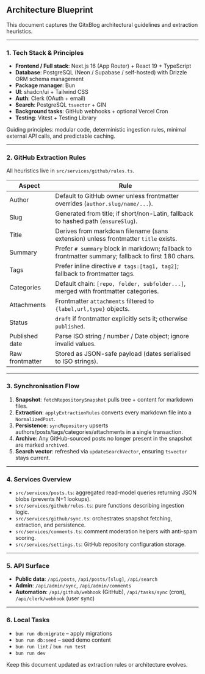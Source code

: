 ## Architecture Blueprint

This document captures the GitxBlog architectural guidelines and extraction heuristics.

---

### 1. Tech Stack & Principles
- **Frontend / Full stack**: Next.js 16 (App Router) + React 19 + TypeScript
- **Database**: PostgreSQL (Neon / Supabase / self-hosted) with Drizzle ORM schema management
- **Package manager**: Bun
- **UI**: shadcn/ui + Tailwind CSS
- **Auth**: Clerk (OAuth + email)
- **Search**: PostgreSQL `tsvector` + GIN
- **Background tasks**: GitHub webhooks + optional Vercel Cron
- **Testing**: Vitest + Testing Library

Guiding principles: modular code, deterministic ingestion rules, minimal external API calls, and predictable caching.

---

### 2. GitHub Extraction Rules
All heuristics live in `src/services/github/rules.ts`.

| Aspect | Rule |
| --- | --- |
| Author | Default to GitHub owner unless frontmatter overrides (`author.slug/name/...`). |
| Slug | Generated from title; if short/non-Latin, fallback to hashed path (`ensureSlug`). |
| Title | Derives from markdown filename (sans extension) unless frontmatter `title` exists. |
| Summary | Prefer `# summary` block in markdown; fallback to frontmatter summary; fallback to first 180 chars. |
| Tags | Prefer inline directive `# tags:[tag1, tag2]`; fallback to frontmatter tags. |
| Categories | Default chain: `[repo, folder, subfolder...]`, merged with frontmatter categories. |
| Attachments | Frontmatter `attachments` filtered to `{label,url,type}` objects. |
| Status | `draft` if frontmatter explicitly sets it; otherwise `published`. |
| Published date | Parse ISO string / number / Date object; ignore invalid values. |
| Raw frontmatter | Stored as JSON-safe payload (dates serialised to ISO strings). |

---

### 3. Synchronisation Flow
1. **Snapshot**: `fetchRepositorySnapshot` pulls tree + content for markdown files.
2. **Extraction**: `applyExtractionRules` converts every markdown file into a `NormalizedPost`.
3. **Persistence**: `syncRepository` upserts authors/posts/tags/categories/attachments in a single transaction.
4. **Archive**: Any GitHub-sourced posts no longer present in the snapshot are marked `archived`.
5. **Search vector**: refreshed via `updateSearchVector`, ensuring `tsvector` stays current.

---

### 4. Services Overview
- `src/services/posts.ts`: aggregated read-model queries returning JSON blobs (prevents N+1 lookups).
- `src/services/github/rules.ts`: pure functions describing ingestion logic.
- `src/services/github/sync.ts`: orchestrates snapshot fetching, extraction, and persistence.
- `src/services/comments.ts`: comment moderation helpers with anti-spam scoring.
- `src/services/settings.ts`: GitHub repository configuration storage.

---

### 5. API Surface
- **Public data**: `/api/posts`, `/api/posts/[slug]`, `/api/search`
- **Admin**: `/api/admin/sync`, `/api/admin/comments`
- **Automation**: `/api/github/webhook` (GitHub), `/api/tasks/sync` (cron), `/api/clerk/webhook` (user sync)

---

### 6. Local Tasks
- `bun run db:migrate` – apply migrations
- `bun run db:seed` – seed demo content
- `bun run lint` / `bun run test`
- `bun run dev`

Keep this document updated as extraction rules or architecture evolves.
